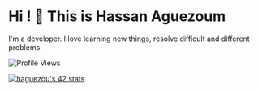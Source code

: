 # Hi ! 👋 This is Hassan Aguezoum 

I'm a developer. I love learning new things, resolve difficult and different problems.

![Profile Views](https://komarev.com/ghpvc/?username=haguezoum)

[![haguezou's 42 stats](https://badge42.vercel.app/api/v2/cld5v5gx300350gkz4glsrpb3/stats?cursusId=21&coalitionId=piscine)](https://github.com/JaeSeoKim/badge42)

